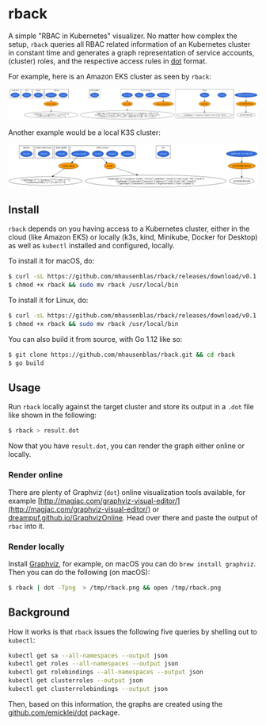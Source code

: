 # rback

A simple "RBAC in Kubernetes" visualizer. No matter how complex the setup, `rback` queries all RBAC related information of an Kubernetes cluster in constant time and generates a graph representation of service accounts, (cluster) roles, and the respective access rules in [dot](https://www.graphviz.org/doc/info/lang.html) format.

For example, here is an Amazon EKS cluster as seen by `rback`:

![EKS cluster](examples/eks.dot.png)

Another example would be a local K3S cluster:

![K3S cluster](examples/k3s.dot.png)

## Install

`rback` depends on you having access to a Kubernetes cluster, either in the cloud (like Amazon EKS)
or locally (k3s, kind, Minikube, Docker for Desktop) as well as  `kubectl` installed and configured, locally.


To install it for macOS, do:

```sh
$ curl -sL https://github.com/mhausenblas/rback/releases/download/v0.1.0/macos_rback -o rback
$ chmod +x rback && sudo mv rback /usr/local/bin
```

To install it for Linux, do:

```sh
$ curl -sL https://github.com/mhausenblas/rback/releases/download/v0.1.0/linux_rback -o rback
$ chmod +x rback && sudo mv rback /usr/local/bin
```


You can also build it from source, with Go 1.12 like so:

```sh
$ git clone https://github.com/mhausenblas/rback.git && cd rback
$ go build
```

## Usage

Run `rback` locally against the target cluster and store its output in a `.dot` file like shown in the following:

```sh
$ rback > result.dot
```

Now that you have `result.dot`, you can render the graph either online or locally.

### Render online

There are plenty of Graphviz (`dot`) online visualization tools available, for example [http://magjac.com/graphviz-visual-editor/](http://magjac.com/graphviz-visual-editor/) or [dreampuf.github.io/GraphvizOnline](https://dreampuf.github.io/GraphvizOnline/). Head over there and paste the output of `rbac` into it.

### Render locally

Install [Graphviz](https://www.graphviz.org/), for example, on macOS you can do `brew install graphviz`. Then you can do the following (on macOS):

```sh
$ rback | dot -Tpng  > /tmp/rback.png && open /tmp/rback.png
```

## Background

How it works is that `rback` issues the following five queries by shelling out to `kubectl`:

```sh
kubectl get sa --all-namespaces --output json
kubectl get roles --all-namespaces --output json
kubectl get rolebindings --all-namespaces --output json
kubectl get clusterroles --output json
kubectl get clusterrolebindings --output json
```

Then, based on this information, the graphs are created using the [github.com/emicklei/dot](https://github.com/emicklei/dot) package.